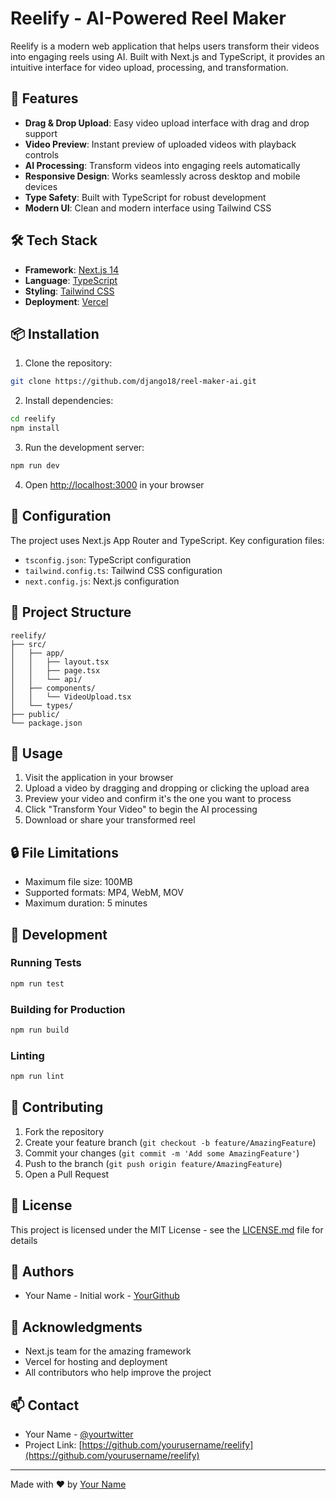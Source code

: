 # Reelify - AI-Powered Reel Maker

Reelify is a modern web application that helps users transform their videos into engaging reels using AI. Built with Next.js and TypeScript, it provides an intuitive interface for video upload, processing, and transformation.

## 🚀 Features

- **Drag & Drop Upload**: Easy video upload interface with drag and drop support
- **Video Preview**: Instant preview of uploaded videos with playback controls
- **AI Processing**: Transform videos into engaging reels automatically
- **Responsive Design**: Works seamlessly across desktop and mobile devices
- **Type Safety**: Built with TypeScript for robust development
- **Modern UI**: Clean and modern interface using Tailwind CSS

## 🛠️ Tech Stack

- **Framework**: [Next.js 14](https://nextjs.org/)
- **Language**: [TypeScript](https://www.typescriptlang.org/)
- **Styling**: [Tailwind CSS](https://tailwindcss.com/)
- **Deployment**: [Vercel](https://vercel.com)

## 📦 Installation

1. Clone the repository:

```bash
git clone https://github.com/django18/reel-maker-ai.git
```

2. Install dependencies:

```bash
cd reelify
npm install
```

3. Run the development server:

```bash
npm run dev
```

4. Open [http://localhost:3000](http://localhost:3000) in your browser

## 🔧 Configuration

The project uses Next.js App Router and TypeScript. Key configuration files:

- `tsconfig.json`: TypeScript configuration
- `tailwind.config.ts`: Tailwind CSS configuration
- `next.config.js`: Next.js configuration

## 📁 Project Structure

```plaintext
reelify/
├── src/
│   ├── app/
│   │   ├── layout.tsx
│   │   ├── page.tsx
│   │   └── api/
│   ├── components/
│   │   └── VideoUpload.tsx
│   └── types/
├── public/
└── package.json
```

## 🎯 Usage

1. Visit the application in your browser
2. Upload a video by dragging and dropping or clicking the upload area
3. Preview your video and confirm it's the one you want to process
4. Click "Transform Your Video" to begin the AI processing
5. Download or share your transformed reel

## 🔒 File Limitations

- Maximum file size: 100MB
- Supported formats: MP4, WebM, MOV
- Maximum duration: 5 minutes

## 🧪 Development

### Running Tests

```bash
npm run test
```

### Building for Production

```bash
npm run build
```

### Linting

```bash
npm run lint
```

## 🤝 Contributing

1. Fork the repository
2. Create your feature branch (`git checkout -b feature/AmazingFeature`)
3. Commit your changes (`git commit -m 'Add some AmazingFeature'`)
4. Push to the branch (`git push origin feature/AmazingFeature`)
5. Open a Pull Request

## 📝 License

This project is licensed under the MIT License - see the [LICENSE.md](LICENSE.md) file for details

## 👥 Authors

- Your Name - Initial work - [YourGithub](https://github.com/yourusername)

## 🙏 Acknowledgments

- Next.js team for the amazing framework
- Vercel for hosting and deployment
- All contributors who help improve the project

## 📫 Contact

- Your Name - [@yourtwitter](https://twitter.com/yourtwitter)
- Project Link: [https://github.com/yourusername/reelify](https://github.com/yourusername/reelify)

---

Made with ❤️ by [Your Name](https://yourwebsite.com)
